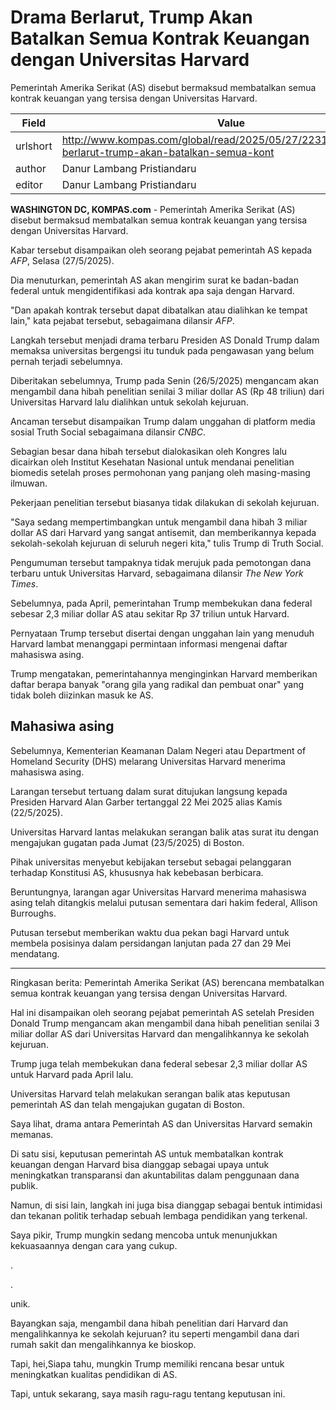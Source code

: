 # Drama Berlarut, Trump Akan Batalkan Semua Kontrak Keuangan dengan Universitas Harvard 

Pemerintah Amerika Serikat (AS) disebut bermaksud membatalkan semua kontrak keuangan yang tersisa dengan Universitas Harvard.

| Field       | Value                                                       |
|-------------|-------------------------------------------------------------|
| urlshort    | http://www.kompas.com/global/read/2025/05/27/223100070/drama-berlarut-trump-akan-batalkan-semua-kont |
| author      | Danur Lambang Pristiandaru |
| editor      | Danur Lambang Pristiandaru |

**WASHINGTON DC, KOMPAS.com** - Pemerintah Amerika Serikat (AS) disebut bermaksud membatalkan semua kontrak keuangan yang tersisa dengan Universitas Harvard.

Kabar tersebut disampaikan oleh seorang pejabat pemerintah AS kepada *AFP*, Selasa (27/5/2025).

Dia menuturkan, pemerintah AS akan mengirim surat ke badan-badan federal untuk mengidentifikasi ada kontrak apa saja dengan Harvard.

\"Dan apakah kontrak tersebut dapat dibatalkan atau dialihkan ke tempat lain,\" kata pejabat tersebut, sebagaimana dilansir *AFP*.

Langkah tersebut menjadi drama terbaru Presiden AS Donald Trump dalam memaksa universitas bergengsi itu tunduk pada pengawasan yang belum pernah terjadi sebelumnya.

Diberitakan sebelumnya, Trump pada Senin (26/5/2025) mengancam akan mengambil dana hibah penelitian senilai 3 miliar dollar AS (Rp 48 triliun) dari Universitas Harvard lalu dialihkan untuk sekolah kejuruan.

Ancaman tersebut disampaikan Trump dalam unggahan di platform media sosial Truth Social sebagaimana dilansir *CNBC*. 

Sebagian besar dana hibah tersebut dialokasikan oleh Kongres lalu dicairkan oleh Institut Kesehatan Nasional untuk mendanai penelitian biomedis setelah proses permohonan yang panjang oleh masing-masing ilmuwan.

Pekerjaan penelitian tersebut biasanya tidak dilakukan di sekolah kejuruan.

\"Saya sedang mempertimbangkan untuk mengambil dana hibah 3 miliar dollar AS dari Harvard yang sangat antisemit, dan memberikannya kepada sekolah-sekolah kejuruan di seluruh negeri kita,\" tulis Trump di Truth Social.

Pengumuman tersebut tampaknya tidak merujuk pada pemotongan dana terbaru untuk Universitas Harvard, sebagaimana dilansir *The New York Times*.

Sebelumnya, pada April, pemerintahan Trump membekukan dana federal sebesar 2,3 miliar dollar AS atau sekitar Rp 37 triliun untuk Harvard. 

Pernyataan Trump tersebut disertai dengan unggahan lain yang menuduh Harvard lambat menanggapi permintaan informasi mengenai daftar mahasiswa asing. 

Trump mengatakan, pemerintahannya menginginkan Harvard memberikan daftar berapa banyak \"orang gila yang radikal dan pembuat onar\" yang tidak boleh diizinkan masuk ke AS.

## Mahasiwa asing

Sebelumnya, Kementerian Keamanan Dalam Negeri atau Department of Homeland Security (DHS) melarang Universitas Harvard menerima mahasiswa asing.

Larangan tersebut tertuang dalam surat ditujukan langsung kepada Presiden Harvard Alan Garber tertanggal 22 Mei 2025 alias Kamis (22/5/2025).

Universitas Harvard lantas melakukan serangan balik atas surat itu dengan mengajukan gugatan pada Jumat (23/5/2025) di Boston. 

Pihak universitas menyebut kebijakan tersebut sebagai pelanggaran terhadap Konstitusi AS, khususnya hak kebebasan berbicara.

Beruntungnya, larangan agar Universitas Harvard menerima mahasiswa asing telah ditangkis melalui putusan sementara dari hakim federal, Allison Burroughs.

Putusan tersebut memberikan waktu dua pekan bagi Harvard untuk membela posisinya dalam persidangan lanjutan pada 27 dan 29 Mei mendatang.

---
Ringkasan berita: Pemerintah Amerika Serikat (AS) berencana membatalkan semua kontrak keuangan yang tersisa dengan Universitas Harvard.

 Hal ini disampaikan oleh seorang pejabat pemerintah AS setelah Presiden Donald Trump mengancam akan mengambil dana hibah penelitian senilai 3 miliar dollar AS dari Universitas Harvard dan mengalihkannya ke sekolah kejuruan.

 Trump juga telah membekukan dana federal sebesar 2,3 miliar dollar AS untuk Harvard pada April lalu.

 Universitas Harvard telah melakukan serangan balik atas keputusan pemerintah AS dan telah mengajukan gugatan di Boston.



Saya lihat, drama antara Pemerintah AS dan Universitas Harvard semakin memanas.

 Di satu sisi, keputusan pemerintah AS untuk membatalkan kontrak keuangan dengan Harvard bisa dianggap sebagai upaya untuk meningkatkan transparansi dan akuntabilitas dalam penggunaan dana publik.

 Namun, di sisi lain, langkah ini juga bisa dianggap sebagai bentuk intimidasi dan tekanan politik terhadap sebuah lembaga pendidikan yang terkenal.

 Saya pikir, Trump mungkin sedang mencoba untuk menunjukkan kekuasaannya dengan cara yang cukup.

.

.

unik.

 Bayangkan saja, mengambil dana hibah penelitian dari Harvard dan mengalihkannya ke sekolah kejuruan? itu seperti mengambil dana dari rumah sakit dan mengalihkannya ke bioskop.

 Tapi, hei,Siapa tahu, mungkin Trump memiliki rencana besar untuk meningkatkan kualitas pendidikan di AS.

 Tapi, untuk sekarang, saya masih ragu-ragu tentang keputusan ini.
